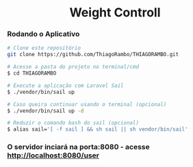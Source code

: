 <h1 align="center">Weight Controll</h1>

###  Rodando o Aplicativo

```bash
# Clone este repositório
git clone https://github.com/ThiagoRambo/THIAGORAMBO.git

# Acesse a pasta do projeto no terminal/cmd
$ cd THIAGORAMBO

# Execute a aplicação com Laravel Sail
$ ./vendor/bin/sail up

# Caso queira continuar usando o terminal (opcional)
$ ./vendor/bin/sail up -d

# Reduzir o comando bash do sail (opcional)
$ alias sail='[ -f sail ] && sh sail || sh vendor/bin/sail'

```

### O servidor inciará na porta:8080 - acesse <http://localhost:8080/user>

